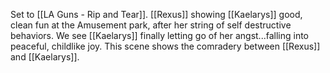 Set to [[LA Guns - Rip and Tear]].  [[Rexus]] showing [[Kaelarys]] good, clean fun at the Amusement park, after her string of self destructive behaviors.  We see [[Kaelarys]] finally letting go of her angst...falling into peaceful, childlike joy.  This scene shows the comradery between [[Rexus]] and [[Kaelarys]].
